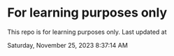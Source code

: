 # For learning purposes only
This repo is for learning purposes only.
Last updated at

Saturday, November 25, 2023 8:37:14 AM

